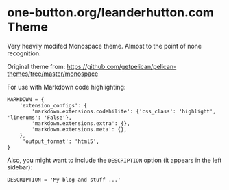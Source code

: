 one-button.org/leanderhutton.com Theme
======================================

Very heavily modifed Monospace theme. Almost to the point of none recognition.

Original theme from: https://github.com/getpelican/pelican-themes/tree/master/monospace

For use with Markdown code highlighting: 

	MARKDOWN = {
	    'extension_configs': {
	        'markdown.extensions.codehilite': {'css_class': 'highlight', 'linenums': 'False'},
	        'markdown.extensions.extra': {},
	        'markdown.extensions.meta': {},
	    },
	     'output_format': 'html5',
	}

Also, you might want to include the `DESCRIPTION` option (it appears in the left sidebar):

    DESCRIPTION = 'My blog and stuff ...'

